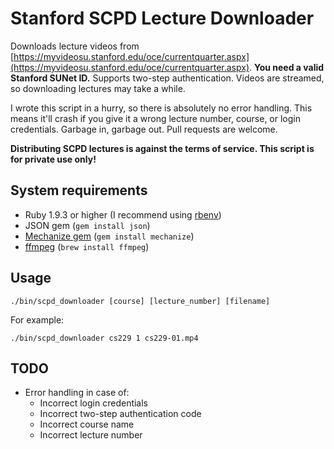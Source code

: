 # Stanford SCPD Lecture Downloader

Downloads lecture videos from [https://myvideosu.stanford.edu/oce/currentquarter.aspx](https://myvideosu.stanford.edu/oce/currentquarter.aspx). **You need a valid Stanford SUNet ID.** Supports two-step authentication. Videos are streamed, so downloading lectures may take a while.

I wrote this script in a hurry, so there is absolutely no error handling. This means it'll crash if you give it a wrong lecture number, course, or login credentials. Garbage in, garbage out. Pull requests are welcome.

**Distributing SCPD lectures is against the terms of service. This script is for private use only!**

## System requirements

- Ruby 1.9.3 or higher (I recommend using [rbenv](https://github.com/sstephenson/rbenv))
- JSON gem (`gem install json`)
- [Mechanize gem](http://mechanize.rubyforge.org/) (`gem install mechanize`)
- [ffmpeg](http://www.ffmpeg.org/) (`brew install ffmpeg`)

## Usage

```shell
./bin/scpd_downloader [course] [lecture_number] [filename]
```
For example:
```shell
./bin/scpd_downloader cs229 1 cs229-01.mp4
```

## TODO

- Error handling in case of:
  - Incorrect login credentials
  - Incorrect two-step authentication code
  - Incorrect course name
  - Incorrect lecture number
